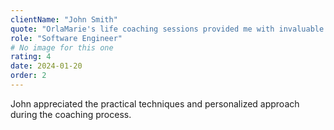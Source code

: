 ```yaml
---
clientName: "John Smith"
quote: "OrlaMarie's life coaching sessions provided me with invaluable tools to manage stress and improve my work-life balance. I feel more focused and fulfilled than ever before."
role: "Software Engineer"
# No image for this one
rating: 4
date: 2024-01-20
order: 2
---
```


John appreciated the practical techniques and personalized approach during the coaching process.

